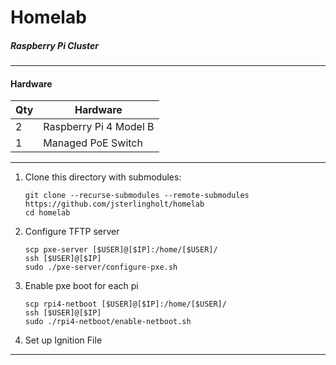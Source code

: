 # Homelab
##### Raspberry Pi Cluster
---

#### Hardware

| Qty | Hardware |
| - | ----------- |
| 2 | Raspberry Pi 4 Model B | 
| 1 | Managed PoE Switch |

---

01. Clone this directory with submodules:
    >
        git clone --recurse-submodules --remote-submodules https://github.com/jsterlingholt/homelab
        cd homelab

02. Configure TFTP server 
    >
        scp pxe-server [$USER]@[$IP]:/home/[$USER]/
        ssh [$USER]@[$IP]
        sudo ./pxe-server/configure-pxe.sh

03. Enable pxe boot for each pi
    > 
        scp rpi4-netboot [$USER]@[$IP]:/home/[$USER]/
        ssh [$USER]@[$IP]
        sudo ./rpi4-netboot/enable-netboot.sh

03. Set up Ignition File

---